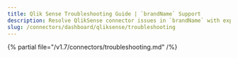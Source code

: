 ```yaml
---
title: Qlik Sense Troubleshooting Guide | `brandName` Support
description: Resolve QlikSense connector issues in `brandName` with expert troubleshooting guides. Fix dashboard integration problems and get your data flowing smoothly.
slug: /connectors/dashboard/qliksense/troubleshooting
---
```


{% partial file="/v1.7/connectors/troubleshooting.md" /%}

